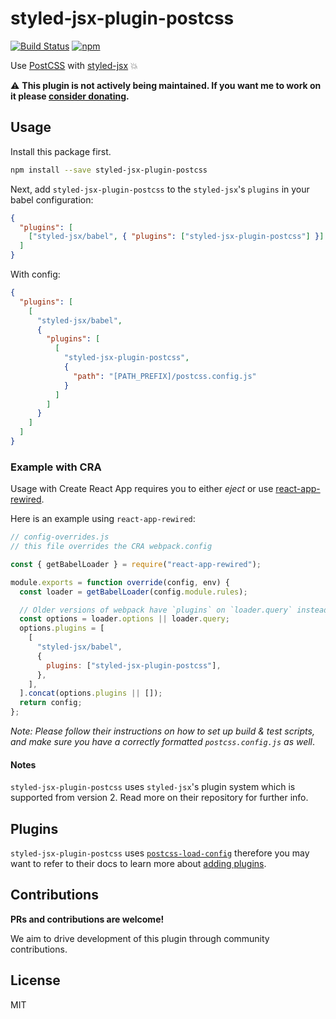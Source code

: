 # styled-jsx-plugin-postcss

[![Build Status](https://travis-ci.org/giuseppeg/styled-jsx-plugin-postcss.svg?branch=master)](https://travis-ci.org/giuseppeg/styled-jsx-plugin-postcss)
[![npm](https://img.shields.io/npm/v/styled-jsx-plugin-postcss.svg)](https://www.npmjs.com/package/styled-jsx-plugin-postcss)

Use [PostCSS](https://github.com/postcss/postcss) with
[styled-jsx](https://github.com/zeit/styled-jsx) 💥

⚠️ **This plugin is not actively being maintained. If you want me to work on it please [consider donating](https://github.com/sponsors/giuseppeg).**

## Usage

Install this package first.

```bash
npm install --save styled-jsx-plugin-postcss
```

Next, add `styled-jsx-plugin-postcss` to the `styled-jsx`'s `plugins` in your
babel configuration:

```json
{
  "plugins": [
    ["styled-jsx/babel", { "plugins": ["styled-jsx-plugin-postcss"] }]
  ]
}
```

With config:

```json
{
  "plugins": [
    [
      "styled-jsx/babel",
      {
        "plugins": [
          [
            "styled-jsx-plugin-postcss",
            {
              "path": "[PATH_PREFIX]/postcss.config.js"
            }
          ]
        ]
      }
    ]
  ]
}
```

### Example with CRA

Usage with Create React App requires you to either _eject_ or use [react-app-rewired](https://github.com/timarney/react-app-rewired).

Here is an example using `react-app-rewired`:

```javascript
// config-overrides.js
// this file overrides the CRA webpack.config

const { getBabelLoader } = require("react-app-rewired");

module.exports = function override(config, env) {
  const loader = getBabelLoader(config.module.rules);

  // Older versions of webpack have `plugins` on `loader.query` instead of `loader.options`.
  const options = loader.options || loader.query;
  options.plugins = [
    [
      "styled-jsx/babel",
      {
        plugins: ["styled-jsx-plugin-postcss"],
      },
    ],
  ].concat(options.plugins || []);
  return config;
};
```

_Note: Please follow their instructions on how to set up build & test scripts, and make sure you have a correctly formatted `postcss.config.js` as well_.

#### Notes

`styled-jsx-plugin-postcss` uses `styled-jsx`'s plugin system which is supported
from version 2. Read more on their repository for further info.

## Plugins

`styled-jsx-plugin-postcss` uses
[`postcss-load-config`](https://www.npmjs.com/package/postcss-load-config)
therefore you may want to refer to their docs to learn more about
[adding plugins](https://www.npmjs.com/package/postcss-load-config#packagejson).

## Contributions

**PRs and contributions are welcome!**

We aim to drive development of this plugin through community contributions.

## License

MIT

